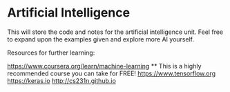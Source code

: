 # Artificial Intelligence
This will store the code and notes for the artificial intelligence unit. Feel free to expand upon the examples given and explore more AI yourself.

Resources for further learning:

https://www.coursera.org/learn/machine-learning ** This is a highly recommended course you can take for FREE!
https://www.tensorflow.org
https://keras.io
http://cs231n.github.io
